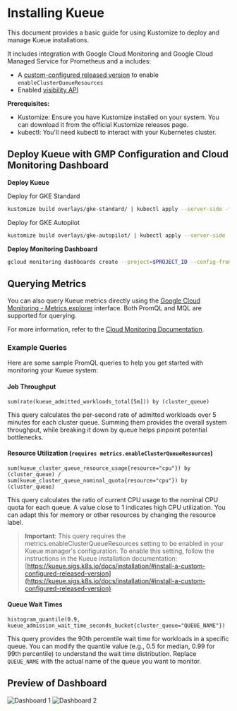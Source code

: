 # Installing Kueue
This document provides a basic guide for using Kustomize to deploy and manage Kueue installations.

It includes integration with Google Cloud Monitoring and Google Cloud Managed Service for Prometheus and a includes:
- A [custom-configured released version](https://kueue.sigs.k8s.io/docs/installation/#install-a-custom-configured-released-version) to enable `enableClusterQueueResources`
- Enabled [visibility API](https://kueue.sigs.k8s.io/docs/installation/#add-visibility-api-to-monitor-pending-workloads)

**Prerequisites:**

- Kustomize: Ensure you have Kustomize installed on your system. You can download it from the official Kustomize releases page.
- kubectl: You'll need kubectl to interact with your Kubernetes cluster.

## Deploy Kueue with GMP Configuration and Cloud Monitoring Dashboard
**Deploy Kueue**

Deploy for GKE Standard
```bash
kustomize build overlays/gke-standard/ | kubectl apply --server-side -f -
```

Deploy for GKE Autopilot
```bash
kustomize build overlays/gke-autopilot/ | kubectl apply --server-side -f -
```

**Deploy Monitoring Dashboard**

```bash
gcloud monitoring dashboards create --project=$PROJECT_ID --config-from-file=dashboard/kueue-dashboard.json
```

## Querying Metrics

You can also query Kueue metrics directly using the [Google Cloud Monitoring - Metrics explorer](https://console.cloud.google.com/monitoring/metrics-explorer) interface. Both PromQL and MQL are supported for querying.

For more information, refer to the [Cloud Monitoring Documentation](https://cloud.google.com/monitoring/charts/metrics-explorer).

### Example Queries

Here are some sample PromQL queries to help you get started with monitoring your Kueue system:

#### Job Throughput

```promql
sum(rate(kueue_admitted_workloads_total[5m])) by (cluster_queue)
```

This query calculates the per-second rate of admitted workloads over 5 minutes for each cluster queue. Summing them provides the overall system throughput, while breaking it down by queue helps pinpoint potential bottlenecks.

#### Resource Utilization (`requires metrics.enableClusterQueueResources`)

```promql
sum(kueue_cluster_queue_resource_usage{resource="cpu"}) by (cluster_queue) / sum(kueue_cluster_queue_nominal_quota{resource="cpu"}) by (cluster_queue)
```

This query calculates the ratio of current CPU usage to the nominal CPU quota for each queue. A value close to 1 indicates high CPU utilization. You can adapt this for memory or other resources by changing the resource label.

>__Important__: This query requires the metrics.enableClusterQueueResources setting to be enabled in your Kueue manager's configuration.  To enable this setting, follow the instructions in the Kueue installation documentation: [https://kueue.sigs.k8s.io/docs/installation/#install-a-custom-configured-released-version](https://kueue.sigs.k8s.io/docs/installation/#install-a-custom-configured-released-version)
#### Queue Wait Times
```promql
histogram_quantile(0.9, kueue_admission_wait_time_seconds_bucket{cluster_queue="QUEUE_NAME"})
```
This query provides the 90th percentile wait time for workloads in a specific queue. You can modify the quantile value (e.g., 0.5 for median, 0.99 for 99th percentile) to understand the wait time distribution. Replace `QUEUE_NAME` with the actual name of the queue you want to monitor.

## Preview of Dashboard

![Dashboard 1](../../images/kueue_cloud_monitoring_1.png)
![Dashboard 2](../../images/kueue_cloud_monitoring_2.png)
